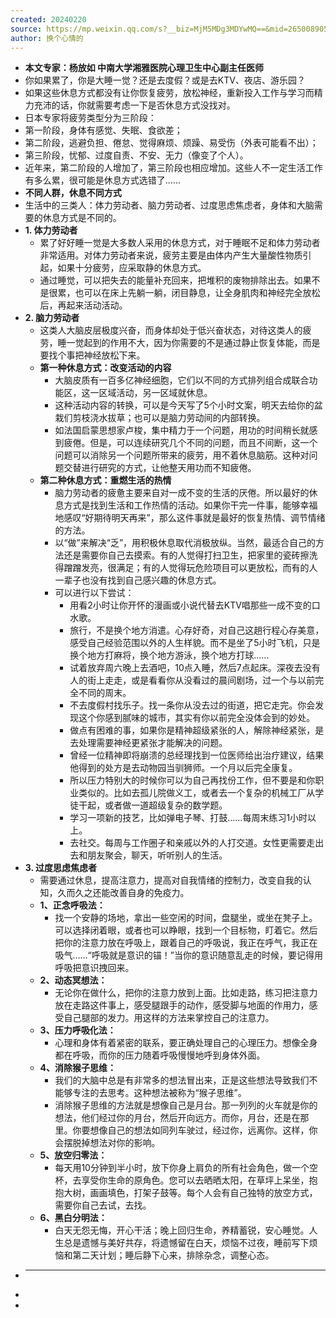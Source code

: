```yaml
---
created: 20240220
source: https://mp.weixin.qq.com/s?__biz=MjM5MDg3MDYwMQ==&mid=2650089059&idx=2&sn=3045fc073e21aed0bcf123dfac1a4c0d&chksm=bebfbb4589c83253a45eda0a4494dad218a34493f3a35ceb913486a368e337817259c4baa249#rd
author: 换个心情的
---
```

- **本文专家：杨放如  中南大学湘雅医院心理卫生中心副主任医师**
- 你如果累了，你是大睡一觉？还是去度假？或是去KTV、夜店、游乐园？
- 如果这些休息方式都没有让你恢复疲劳，放松神经，重新投入工作与学习而精力充沛的话，你就需要考虑一下是否休息方式没找对。
- 日本专家将疲劳类型分为三阶段：
- 第一阶段，身体有感觉、失眠、食欲差；
- 第二阶段，逃避负担、倦怠、觉得麻烦、烦躁、易受伤（外表可能看不出）；
- 第三阶段，忧郁、过度自责、不安、无力（像变了个人）。
- 近年来，第二阶段的人增加了，第三阶段也相应增加。这些人不一定生活工作有多么累，很可能是休息方式选错了......
- **不同人群，休息不同方式**
- 生活中的三类人：体力劳动者、脑力劳动者、过度思虑焦虑者，身体和大脑需要的休息方式是不同的。
- **1\. 体力劳动者**
  - 累了好好睡一觉是大多数人采用的休息方式，对于睡眠不足和体力劳动者非常适用。对体力劳动者来说，疲劳主要是由体内产生大量酸性物质引起，如果十分疲劳，应采取静的休息方式。
  - 通过睡觉，可以把失去的能量补充回来，把堆积的废物排除出去。如果不是很累，也可以在床上先躺一躺，闭目静息，让全身肌肉和神经完全放松后，再起来活动活动。
- **2\. 脑力劳动者**
  - 这类人大脑皮层极度兴奋，而身体却处于低兴奋状态，对待这类人的疲劳，睡一觉起到的作用不大，因为你需要的不是通过静止恢复体能，而是要找个事把神经放松下来。
  - **第一种休息方式：改变活动的内容**
    - 大脑皮质有一百多亿神经细胞，它们以不同的方式排列组合成联合功能区，这一区域活动，另一区域就休息。
    - 这种活动内容的转换，可以是今天写了5个小时文案，明天去给你的盆栽们剪枝浇水拔草；也可以是脑力劳动间的内部转换。
    - 如法国启蒙思想家卢梭，集中精力于一个问题，用功的时间稍长就感到疲倦。但是，可以连续研究几个不同的问题，而且不间断，这一个问题可以消除另一个问题所带来的疲劳，用不着休息脑筋。这种对问题交替进行研究的方式，让他整天用功而不知疲倦。
  - **第二种休息方式：重燃生活的热情**
    - 脑力劳动者的疲惫主要来自对一成不变的生活的厌倦。所以最好的休息方式是找到生活和工作热情的活动。如果你干完一件事，能够幸福地感叹“好期待明天再来”，那么这件事就是最好的恢复热情、调节情绪的方法。
    - 以“做”来解决“乏”，用积极休息取代消极放纵。当然，最适合自己的方法还是需要你自己去摸索。有的人觉得打扫卫生，把家里的瓷砖擦洗得蹭蹭发亮，很满足；有的人觉得玩危险项目可以更放松，而有的人一辈子也没有找到自己感兴趣的休息方式。
    - 可以进行以下尝试：
      - 用看2小时让你开怀的漫画或小说代替去KTV唱那些一成不变的口水歌。
      - 旅行，不是换个地方消遣。心存好奇，对自己这趟行程心存美意，感受自己经验范围以外的人生样貌。而不是坐了5小时飞机，只是换个地方打麻将，换个地方游泳，换个地方打球……
      - 试着放弃周六晚上去酒吧，10点入睡，然后7点起床。深夜去没有人的街上走走，或是看看你从没看过的晨间剧场，过一个与以前完全不同的周末。
      - 不去度假村找乐子。找一条你从没去过的街道，把它走完。你会发现这个你感到腻味的城市，其实有你以前完全没体会到的妙处。
      - 做点有困难的事，如果你是精神超级紧张的人，解除神经紧张，是去处理需要神经更紧张才能解决的问题。
      - 曾经一位精神即将崩溃的总经理找到一位医师给出治疗建议，结果他得到的处方是去动物园当驯狮师。一个月以后完全康复。
      - 所以压力特别大的时候你可以为自己再找份工作，但不要是和你职业类似的。比如去孤儿院做义工，或者去一个复杂的机械工厂从学徒干起，或者做一道超级复杂的数学题。
      - 学习一项新的技艺，比如弹电子琴、打鼓……每周末练习1小时以上。
      - 去社交。每周与工作圈子和亲戚以外的人打交道。女性更需要走出去和朋友聚会，聊天，听听别人的生活。
- **3\. 过度思虑焦虑者**
  - 需要通过休息，提高注意力，提高对自我情绪的控制力，改变自我的认知，久而久之还能改善自身的免疫力。
  - **1、正念呼吸法：**
    - 找一个安静的场地，拿出一些空闲的时间，盘腿坐，或坐在凳子上。可以选择闭着眼，或者也可以睁眼，找到一个目标物，盯着它。然后把你的注意力放在呼吸上，跟着自己的呼吸说，我正在呼气，我正在吸气……“呼吸就是意识的锚！”当你的意识随意乱走的时候，要记得用呼吸把意识拽回来。
  - **2、动态冥想法：**
    - 无论你在做什么，把你的注意力放到上面。比如走路，练习把注意力放在走路这件事上，感受腿跟手的动作，感受脚与地面的作用力，感受自己腿部的发力。用这样的方法来掌控自己的注意力。
  - **3、压力呼吸化法：**
    - 心理和身体有着紧密的联系，要正确处理自己的心理压力。想像全身都在呼吸，而你的压力随着呼吸慢慢地呼到身体外面。
  - **4、消除猴子思维：**
    - 我们的大脑中总是有非常多的想法冒出来，正是这些想法导致我们不能够专注的去思考。这种想法被称为“猴子思维”。
    - 消除猴子思维的方法就是想像自己是月台。那一列列的火车就是你的想法，他们经过你的月台，然后开向远方。而你，月台，还是在那里。你要想像自己的想法如同列车驶过，经过你，远离你。这样，你会摆脱掉想法对你的影响。
  - **5、放空归零法：**
    - 每天用10分钟到半小时，放下你身上肩负的所有社会角色，做一个空杯，去享受你生命的原角色。您可以去晒晒太阳，在草坪上呆坐，抱抱大树，画画填色，打架子鼓等。每个人会有自己独特的放空方式，需要你自己去试，去找。
  - **6、黑白分明法：**
    - 白天无怨无悔，开心干活；晚上回归生命，养精蓄锐，安心睡觉。人生总是遗憾与美好共存，将遗憾留在白天，烦恼不过夜，睡前写下烦恼和第二天计划；睡后静下心来，排除杂念，调整心态。
- ___
-
-